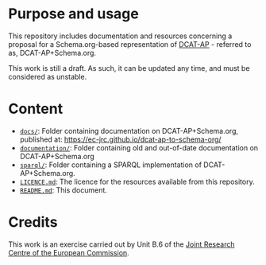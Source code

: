 # Purpose and usage

This repository includes documentation and resources concerning a proposal for a Schema.org-based representation of [DCAT-AP](https://joinup.ec.europa.eu/node/63567/) - referred to as, DCAT-AP+Schema.org.
    
This work is still a draft. As such, it can be updated any time, and must be considered as unstable.

# Content

* [`docs/`](./docs/): Folder containing documentation on DCAT-AP+Schema.org, published at: https://ec-jrc.github.io/dcat-ap-to-schema-org/
* [`documentation/`](./documentation/): Folder containing old and out-of-date documentation on DCAT-AP+Schema.org
* [`sparql/`](./sparql/): Folder containing a SPARQL implementation of DCAT-AP+Schema.org.
* [`LICENCE.md`](./LICENCE.md): The licence for the resources available from this repository.
* [`README.md`](./README.md): This document. 
  
#  Credits
  
This work is an exercise carried out by Unit B.6 of the <a href="https://ec.europa.eu/jrc/">Joint Research Centre of the European Commission</a>.
